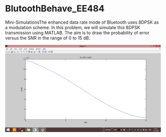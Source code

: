 # BlutoothBehave_EE484
Mini-SimulationsThe  enhanced  data  rate  mode  of  Bluetooth  uses  8DPSK  as  a  modulation  scheme.  In  this problem, we will simulate this 8DPSK transmission using MATLAB. The aim is to draw the probability of error versus the SNR in the range of 0 to 15 dB.

![Output SIM](https://raw.githubusercontent.com/ELabbassalah56/BlutoothBehave_EE484/main/out.png)
